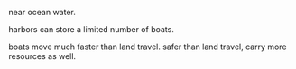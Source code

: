 near ocean water.

harbors can store a limited number of boats.

boats move much faster than land travel. safer than land travel, carry more resources as well.

